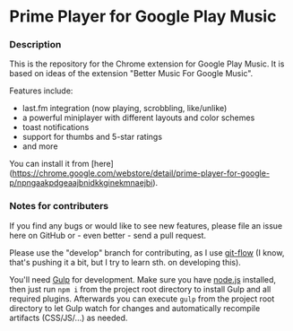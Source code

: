 # Prime Player for Google Play Music

### Description

This is the repository for the Chrome extension for Google Play Music.
It is based on ideas of the extension "Better Music For Google Music".

Features include:

* last.fm integration (now playing, scrobbling, like/unlike)
* a powerful miniplayer with different layouts and color schemes
* toast notifications
* support for thumbs and 5-star ratings
* and more

You can install it from [here] (https://chrome.google.com/webstore/detail/prime-player-for-google-p/npngaakpdgeaajbnidkkginekmnaejbi).

### Notes for contributers

If you find any bugs or would like to see new features, please file an issue here on GitHub or - even better - send a pull request.

Please use the "develop" branch for contributing, as I use [git-flow](http://nvie.com/posts/a-successful-git-branching-model/)
(I know, that's pushing it a bit, but I try to learn sth. on developing this).

You'll need [Gulp](http://gulpjs.com/) for development. Make sure you have [node.js](http://nodejs.org/) installed, then just run `npm i` from the project root directory to install Gulp and all required plugins.
Afterwards you can execute `gulp` from the project root directory to let Gulp watch for changes and automatically recompile artifacts (CSS/JS/...) as needed.

